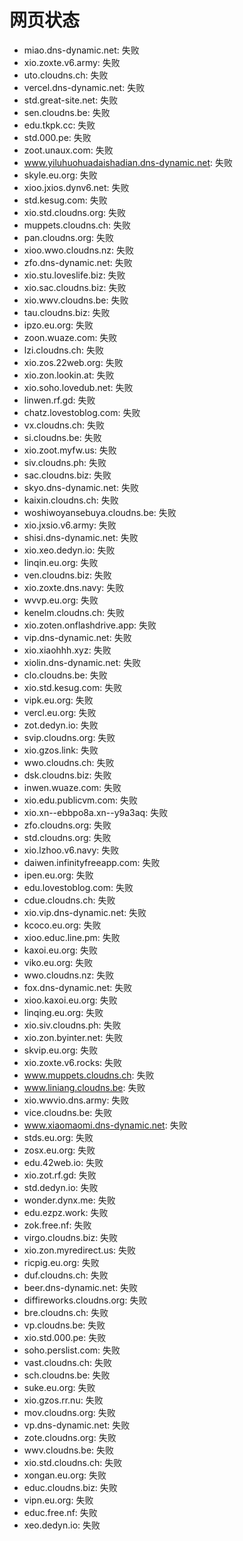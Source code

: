# 网页状态
- miao.dns-dynamic.net: 失败
- xio.zoxte.v6.army: 失败
- uto.cloudns.ch: 失败
- vercel.dns-dynamic.net: 失败
- std.great-site.net: 失败
- sen.cloudns.be: 失败
- edu.tkpk.cc: 失败
- std.000.pe: 失败
- zoot.unaux.com: 失败
- www.yiluhuohuadaishadian.dns-dynamic.net: 失败
- skyle.eu.org: 失败
- xioo.jxios.dynv6.net: 失败
- std.kesug.com: 失败
- xio.std.cloudns.org: 失败
- muppets.cloudns.ch: 失败
- pan.cloudns.org: 失败
- xioo.wwo.cloudns.nz: 失败
- zfo.dns-dynamic.net: 失败
- xio.stu.loveslife.biz: 失败
- xio.sac.cloudns.biz: 失败
- xio.wwv.cloudns.be: 失败
- tau.cloudns.biz: 失败
- ipzo.eu.org: 失败
- zoon.wuaze.com: 失败
- lzi.cloudns.ch: 失败
- xio.zos.22web.org: 失败
- xio.zon.lookin.at: 失败
- xio.soho.lovedub.net: 失败
- linwen.rf.gd: 失败
- chatz.lovestoblog.com: 失败
- vx.cloudns.ch: 失败
- si.cloudns.be: 失败
- xio.zoot.myfw.us: 失败
- siv.cloudns.ph: 失败
- sac.cloudns.biz: 失败
- skyo.dns-dynamic.net: 失败
- kaixin.cloudns.ch: 失败
- woshiwoyansebuya.cloudns.be: 失败
- xio.jxsio.v6.army: 失败
- shisi.dns-dynamic.net: 失败
- xio.xeo.dedyn.io: 失败
- linqin.eu.org: 失败
- ven.cloudns.biz: 失败
- xio.zoxte.dns.navy: 失败
- wvvp.eu.org: 失败
- kenelm.cloudns.ch: 失败
- xio.zoten.onflashdrive.app: 失败
- vip.dns-dynamic.net: 失败
- xio.xiaohhh.xyz: 失败
- xiolin.dns-dynamic.net: 失败
- clo.cloudns.be: 失败
- xio.std.kesug.com: 失败
- vipk.eu.org: 失败
- vercl.eu.org: 失败
- zot.dedyn.io: 失败
- svip.cloudns.org: 失败
- xio.gzos.link: 失败
- wwo.cloudns.ch: 失败
- dsk.cloudns.biz: 失败
- inwen.wuaze.com: 失败
- xio.edu.publicvm.com: 失败
- xio.xn--ebbpo8a.xn--y9a3aq: 失败
- zfo.cloudns.org: 失败
- std.cloudns.org: 失败
- xio.lzhoo.v6.navy: 失败
- daiwen.infinityfreeapp.com: 失败
- ipen.eu.org: 失败
- edu.lovestoblog.com: 失败
- cdue.cloudns.ch: 失败
- xio.vip.dns-dynamic.net: 失败
- kcoco.eu.org: 失败
- xioo.educ.line.pm: 失败
- kaxoi.eu.org: 失败
- viko.eu.org: 失败
- wwo.cloudns.nz: 失败
- fox.dns-dynamic.net: 失败
- xioo.kaxoi.eu.org: 失败
- linqing.eu.org: 失败
- xio.siv.cloudns.ph: 失败
- xio.zon.byinter.net: 失败
- skvip.eu.org: 失败
- xio.zoxte.v6.rocks: 失败
- www.muppets.cloudns.ch: 失败
- www.liniang.cloudns.be: 失败
- xio.wwvio.dns.army: 失败
- vice.cloudns.be: 失败
- www.xiaomaomi.dns-dynamic.net: 失败
- stds.eu.org: 失败
- zosx.eu.org: 失败
- edu.42web.io: 失败
- xio.zot.rf.gd: 失败
- std.dedyn.io: 失败
- wonder.dynx.me: 失败
- edu.ezpz.work: 失败
- zok.free.nf: 失败
- virgo.cloudns.biz: 失败
- xio.zon.myredirect.us: 失败
- ricpig.eu.org: 失败
- duf.cloudns.ch: 失败
- beer.dns-dynamic.net: 失败
- diffireworks.cloudns.org: 失败
- bre.cloudns.ch: 失败
- vp.cloudns.be: 失败
- xio.std.000.pe: 失败
- soho.perslist.com: 失败
- vast.cloudns.ch: 失败
- sch.cloudns.be: 失败
- suke.eu.org: 失败
- xio.gzos.rr.nu: 失败
- mov.cloudns.org: 失败
- vp.dns-dynamic.net: 失败
- zote.cloudns.org: 失败
- wwv.cloudns.be: 失败
- xio.std.cloudns.ch: 失败
- xongan.eu.org: 失败
- educ.cloudns.biz: 失败
- vipn.eu.org: 失败
- educ.free.nf: 失败
- xeo.dedyn.io: 失败
